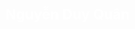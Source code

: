<!DOCTYPE html>
<html lang="en">
<head>
    <meta charset="UTF-8">
    <meta name="viewport" content="width=device-width, initial-scale=1.0">
    <title>Bài tập</title>
</head>
<body>
<h1 style="text-align: center; color:white;">Nguyễn Duy Quân</h1>
</body>
</html>
